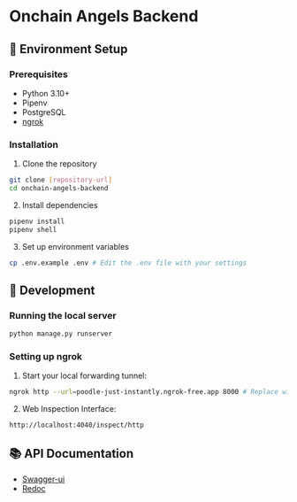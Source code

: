 # Onchain Angels Backend

## 🚀 Environment Setup

### Prerequisites
- Python 3.10+
- Pipenv
- PostgreSQL
- [ngrok](https://dashboard.ngrok.com/signup)

### Installation
1. Clone the repository
```bash
git clone [repository-url]
cd onchain-angels-backend
```

2. Install dependencies
```bash
pipenv install
pipenv shell
```

3. Set up environment variables
```bash
cp .env.example .env # Edit the .env file with your settings
```

## 🔧 Development

### Running the local server
```bash
python manage.py runserver
```

### Setting up ngrok
1. Start your local forwarding tunnel:
```bash
ngrok http --url=poodle-just-instantly.ngrok-free.app 8000 # Replace with your ngrok subdomain
```

2. Web Inspection Interface:
```
http://localhost:4040/inspect/http
```

## 📚 API Documentation
- [Swagger-ui](https://api.onchain-angels.com/api/v1/schema/swagger-ui/)
- [Redoc](https://api.onchain-angels.com/api/v1/schema/redoc/)
